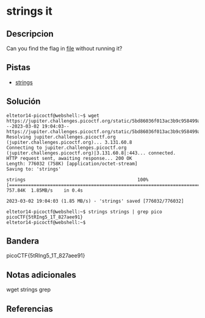 # strings it

## Descripcion
Can you find the flag in [file](https://jupiter.challenges.picoctf.org/static/5bd86036f013ac3b9c958499adf3e2e2/strings) without running it?

## Pistas
- [strings](https://linux.die.net/man/1/strings)

## Solución

```
eltetor14-picoctf@webshell:~$ wget https://jupiter.challenges.picoctf.org/static/5bd86036f013ac3b9c958499adf3e2e2/strings
--2023-03-02 19:04:03--  https://jupiter.challenges.picoctf.org/static/5bd86036f013ac3b9c958499adf3e2e2/strings
Resolving jupiter.challenges.picoctf.org (jupiter.challenges.picoctf.org)... 3.131.60.8
Connecting to jupiter.challenges.picoctf.org (jupiter.challenges.picoctf.org)|3.131.60.8|:443... connected.
HTTP request sent, awaiting response... 200 OK
Length: 776032 (758K) [application/octet-stream]
Saving to: 'strings'

strings                                         100%[======================================================================================================>] 757.84K  1.85MB/s    in 0.4s    

2023-03-02 19:04:03 (1.85 MB/s) - 'strings' saved [776032/776032]

eltetor14-picoctf@webshell:~$ strings strings | grep pico
picoCTF{5tRIng5_1T_827aee91}
eltetor14-picoctf@webshell:~$
```

## Bandera
picoCTF{5tRIng5_1T_827aee91}

## Notas adicionales
wget
strings
grep

## Referencias